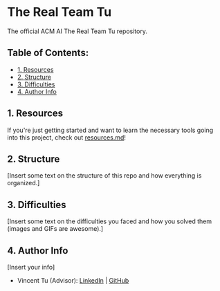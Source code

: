 # The Real Team Tu
The official ACM AI The Real Team Tu repository.

## Table of Contents:
- [1. Resources](https://github.com/alckasoc/Team-Chiken-wi22/blob/main/README.md#1-resources)
- [2. Structure](https://github.com/alckasoc/Team-Chiken-wi22/blob/main/README.md#2-structure)
- [3. Difficulties](https://github.com/alckasoc/Team-Chiken-wi22/blob/main/README.md#3-difficulties)
- [4. Author Info](https://github.com/alckasoc/Team-Chiken-wi22/blob/main/README.md#4-author-info)

## 1. Resources

If you're just getting started and want to learn the necessary tools going into this project, check out [resources.md](https://github.com/acmucsd-projects/fa22-ai-team-3/blob/main/resources.md)!

## 2. Structure

[Insert some text on the structure of this repo and how everything is organized.]

## 3. Difficulties

[Insert some text on the difficulties you faced and how you solved them (images and GIFs are awesome).]

## 4. Author Info

[Insert your info]

- Vincent Tu (Advisor):            [LinkedIn](https://www.linkedin.com/in/vincent-tu-422b18208/) | [GitHub](https://github.com/alckasoc)

